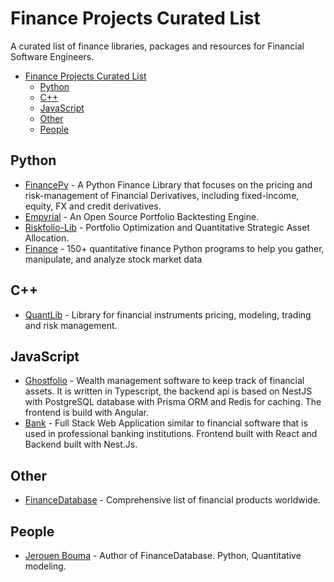 # Finance Projects Curated List

A curated list of finance libraries, packages and resources for Financial Software Engineers.

- [Finance Projects Curated List](#finance-projects-curated-list)
  - [Python](#python)
  - [C++](#c)
  - [JavaScript](#javascript)
  - [Other](#other)
  - [People](#people)

## Python

- [FinancePy](https://github.com/domokane/FinancePy) - A Python Finance Library that focuses on the pricing and risk-management of Financial Derivatives, including fixed-income, equity, FX and credit derivatives.
- [Empyrial](https://github.com/ssantoshp/Empyrial) - An Open Source Portfolio Backtesting Engine.
- [Riskfolio-Lib](https://github.com/dcajasn/Riskfolio-Lib) - Portfolio Optimization and Quantitative Strategic Asset Allocation.
- [Finance](https://github.com/shashankvemuri/Finance) - 150+ quantitative finance Python programs to help you gather, manipulate, and analyze stock market data

## C++

- [QuantLib](https://www.quantlib.org/) - Library for financial instruments pricing, modeling, trading and risk management.

## JavaScript

- [Ghostfolio](https://github.com/ghostfolio/ghostfolio) - Wealth management software to keep track of financial assets. It is written in Typescript, the backend api is based on NestJS with PostgreSQL database with Prisma ORM and Redis for caching. The frontend is build with Angular.
- [Bank](https://github.com/pietrzakadrian/bank) - Full Stack Web Application similar to financial software that is used in professional banking institutions. Frontend built with React and Backend built with Nest.Js.

## Other

- [FinanceDatabase](https://github.com/JerBouma/FinanceDatabase) - Comprehensive list of financial products worldwide.

## People

- [Jerouen Bouma](https://www.jeroenbouma.com/) - Author of FinanceDatabase. Python, Quantitative modeling.